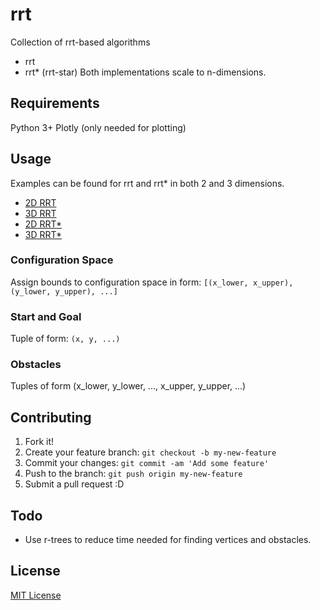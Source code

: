 # rrt

Collection of rrt-based algorithms
- rrt
- rrt* (rrt-star)
Both implementations scale to n-dimensions.

## Requirements

Python 3+
Plotly (only needed for plotting)

## Usage

Examples can be found for rrt and rrt* in both 2 and 3 dimensions.
- [2D RRT](https://plot.ly/~szanlongo/28/example-2d-rrt/)
- [3D RRT](https://plot.ly/~szanlongo/30/example-3d-rrt/)
- [2D RRT*](https://plot.ly/~szanlongo/32/example-2d-rrt/)
- [3D RRT*](https://plot.ly/~szanlongo/34/example-3d-rrt/)

### Configuration Space
Assign bounds to configuration space in form: `[(x_lower, x_upper), (y_lower, y_upper), ...]`

### Start and Goal
Tuple of form: `(x, y, ...)`

### Obstacles
Tuples of form (x_lower, y_lower, ..., x_upper, y_upper, ...)

## Contributing

1. Fork it!
2. Create your feature branch: `git checkout -b my-new-feature`
3. Commit your changes: `git commit -am 'Add some feature'`
4. Push to the branch: `git push origin my-new-feature`
5. Submit a pull request :D

## Todo

- Use r-trees to reduce time needed for finding vertices and obstacles.

## License

[MIT License](https://github.com/motion-planning/rrt-algorithms/blob/master/LICENSE)

